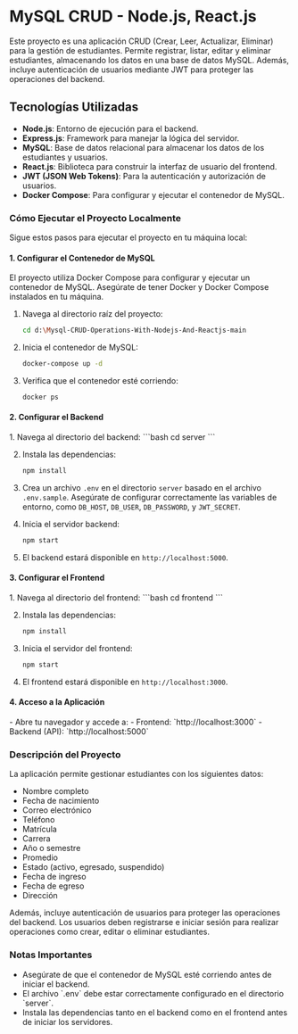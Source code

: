 <h1>MySQL CRUD - Node.js, React.js</h1>

<p>Este proyecto es una aplicación CRUD (Crear, Leer, Actualizar, Eliminar) para la gestión de estudiantes. Permite registrar, listar, editar y eliminar estudiantes, almacenando los datos en una base de datos MySQL. Además, incluye autenticación de usuarios mediante JWT para proteger las operaciones del backend.</p>

<h2>Tecnologías Utilizadas</h2>
<ul>
  <li><b>Node.js</b>: Entorno de ejecución para el backend.</li>
  <li><b>Express.js</b>: Framework para manejar la lógica del servidor.</li>
  <li><b>MySQL</b>: Base de datos relacional para almacenar los datos de los estudiantes y usuarios.</li>
  <li><b>React.js</b>: Biblioteca para construir la interfaz de usuario del frontend.</li>
  <li><b>JWT (JSON Web Tokens)</b>: Para la autenticación y autorización de usuarios.</li>
  <li><b>Docker Compose</b>: Para configurar y ejecutar el contenedor de MySQL.</li>
</ul>

<h3>Cómo Ejecutar el Proyecto Localmente</h3>
<p>Sigue estos pasos para ejecutar el proyecto en tu máquina local:</p>

<h4>1. Configurar el Contenedor de MySQL</h4>
<p>El proyecto utiliza Docker Compose para configurar y ejecutar un contenedor de MySQL. Asegúrate de tener Docker y Docker Compose instalados en tu máquina.</p>

1. Navega al directorio raíz del proyecto:
   ```bash
   cd d:\Mysql-CRUD-Operations-With-Nodejs-And-Reactjs-main
   ```

2. Inicia el contenedor de MySQL:
   ```bash
   docker-compose up -d
   ```

3. Verifica que el contenedor esté corriendo:
   ```bash
   docker ps
   ```

<h4>2. Configurar el Backend</h4>
1. Navega al directorio del backend:
   ```bash
   cd server
   ```

2. Instala las dependencias:
   ```bash
   npm install
   ```

3. Crea un archivo `.env` en el directorio `server` basado en el archivo `.env.sample`. Asegúrate de configurar correctamente las variables de entorno, como `DB_HOST`, `DB_USER`, `DB_PASSWORD`, y `JWT_SECRET`.

4. Inicia el servidor backend:
   ```bash
   npm start
   ```

5. El backend estará disponible en `http://localhost:5000`.

<h4>3. Configurar el Frontend</h4>
1. Navega al directorio del frontend:
   ```bash
   cd frontend
   ```

2. Instala las dependencias:
   ```bash
   npm install
   ```

3. Inicia el servidor del frontend:
   ```bash
   npm start
   ```

4. El frontend estará disponible en `http://localhost:3000`.

<h4>4. Acceso a la Aplicación</h4>
- Abre tu navegador y accede a:
  - Frontend: `http://localhost:3000`
  - Backend (API): `http://localhost:5000`

<h3>Descripción del Proyecto</h3>
<p>La aplicación permite gestionar estudiantes con los siguientes datos:</p>
<ul>
  <li>Nombre completo</li>
  <li>Fecha de nacimiento</li>
  <li>Correo electrónico</li>
  <li>Teléfono</li>
  <li>Matrícula</li>
  <li>Carrera</li>
  <li>Año o semestre</li>
  <li>Promedio</li>
  <li>Estado (activo, egresado, suspendido)</li>
  <li>Fecha de ingreso</li>
  <li>Fecha de egreso</li>
  <li>Dirección</li>
</ul>

<p>Además, incluye autenticación de usuarios para proteger las operaciones del backend. Los usuarios deben registrarse e iniciar sesión para realizar operaciones como crear, editar o eliminar estudiantes.</p>

<h3>Notas Importantes</h3>
<ul>
  <li>Asegúrate de que el contenedor de MySQL esté corriendo antes de iniciar el backend.</li>
  <li>El archivo `.env` debe estar correctamente configurado en el directorio `server`.</li>
  <li>Instala las dependencias tanto en el backend como en el frontend antes de iniciar los servidores.</li>
</ul>
